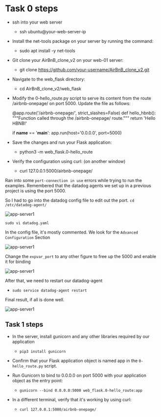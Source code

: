 # Task 0 steps

- ssh into your web server

  - ssh ubuntu@your-web-server-ip

- Install the net-tools package on your server by running the command:

  - sudo apt install -y net-tools

- Git clone your AirBnB_clone_v2 on your web-01 server:

  - git clone https://github.com/your-username/AirBnB_clone_v2.git

- Navigate to the web_flask directory:

  - cd AirBnB_clone_v2/web_flask

- Modify the 0-hello_route.py script to serve its content from the route /airbnb-onepage/ on port 5000. Update the file as follows:

  @app.route('/airbnb-onepage/', strict_slashes=False)
  def hello_hbnb():
  """Function called through the /airbnb-onepage/ route."""
  return 'Hello HBNB!'

  if **name** == '**main**':
  app.run(host='0.0.0.0', port=5000)

- Save the changes and run your Flask application:

  - python3 -m web_flask.0-hello_route

- Verify the configuration using curl: (on another window)
  - curl 127.0.0.1:5000/airbnb-onepage/

Ran into some `port-connection in use` errors while trying to run the examples. Remembered that the datadog agents we set up in a previous project is using the port 5000.

So I had to go into the datadog config file to edit out the port.
`cd /etc/datadog-agent/`

![app-server1](./technicals/app-server1.JPG)

`sudo vi datadog.yaml`

In the config file, it's mostly commented. We look for the `Advanced Configuration` Section

![app-server1](./technicals/app-server2.JPG)

Change the `expvar_port` to any other figure to free up the 5000 and enable it for binding

![app-server1](./technicals/app-server3.JPG)

After that, we need to restart our datadog-agent

  - `sudo service datadog-agent restart`

Final result, if all is done well.

![app-server1](./technicals/app-server4.JPG)

## Task 1 steps

- In the server, install gunicorn and any other libraries required by our application

  - `pip3 install gunicorn`

- Confirm that your Flask application object is named app in the `0-hello_route.py` script.

- Run Gunicorn to bind to 0.0.0.0 on port 5000 with your application object as the entry point:

  - `gunicorn --bind 0.0.0.0:5000 web_flask.0-hello_route:app`

- In a different terminal, verify that it's working by using curl:
  - `curl 127.0.0.1:5000/airbnb-onepage/`
